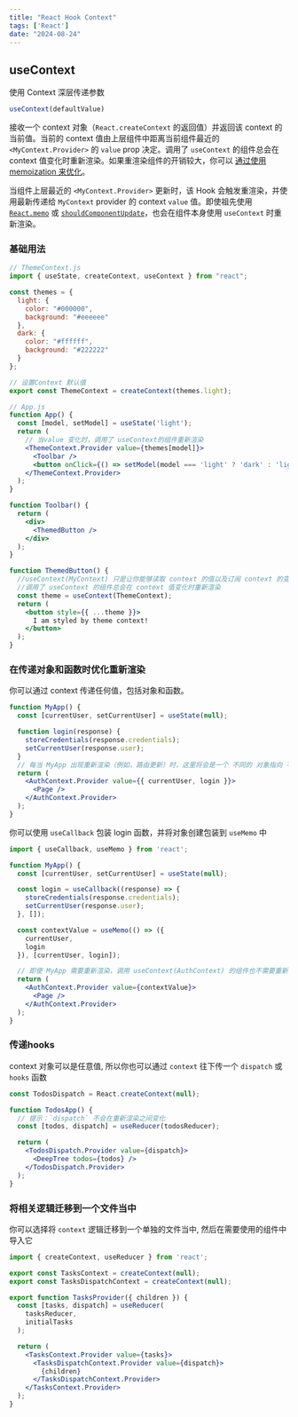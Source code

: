 ```yaml
---
title: "React Hook Context"
tags: ['React']
date: "2024-08-24"
---
```


## useContext

使用 Context 深层传递参数

```jsx
useContext(defaultValue)
```

接收一个 context 对象（`React.createContext` 的返回值）并返回该 context 的当前值。当前的 context 值由上层组件中距离当前组件最近的 `<MyContext.Provider>` 的 `value` prop 决定。调用了 `useContext` 的组件总会在 context 值变化时重新渲染。如果重渲染组件的开销较大，你可以 [通过使用 memoization 来优化](https://github.com/facebook/react/issues/15156#issuecomment-474590693)。

当组件上层最近的 `<MyContext.Provider>` 更新时，该 Hook 会触发重渲染，并使用最新传递给 `MyContext` provider 的 context `value` 值。即使祖先使用 [`React.memo`](https://react.docschina.org/reference/react/memo) 或 [`shouldComponentUpdate`](https://react.docschina.org/reference/react/Component#shouldcomponentupdate)，也会在组件本身使用 `useContext` 时重新渲染。

### 基础用法

```jsx
// ThemeContext.js
import { useState, createContext, useContext } from "react";

const themes = {
  light: {
    color: "#000000",
    background: "#eeeeee"
  },
  dark: {
    color: "#ffffff",
    background: "#222222"
  }
};

// 设置Context 默认值
export const ThemeContext = createContext(themes.light);

// App.js
function App() {
  const [model, setModel] = useState('light');
  return (
    // 当value 变化时，调用了 useContext的组件重新渲染
    <ThemeContext.Provider value={themes[model]}>
      <Toolbar />
      <button onClick={() => setModel(model === 'light' ? 'dark' : 'light')}>Change Theme</button>
    </ThemeContext.Provider>
  );
}

function Toolbar() {
  return (
    <div>
      <ThemedButton />
    </div>
  );
}

function ThemedButton() {
  //useContext(MyContext) 只是让你能够读取 context 的值以及订阅 context 的变化。你仍然需要在上层组件树中使用 <Provider> 来为下层组件提供 context
  //调用了 useContext 的组件总会在 context 值变化时重新渲染 
  const theme = useContext(ThemeContext);
  return (
    <button style={{ ...theme }}>
      I am styled by theme context!
    </button>
  );
}
```

### 在传递对象和函数时优化重新渲染

你可以通过 context 传递任何值，包括对象和函数。

```jsx
function MyApp() {
  const [currentUser, setCurrentUser] = useState(null);

  function login(response) {
    storeCredentials(response.credentials);
    setCurrentUser(response.user);
  }
  // 每当 MyApp 出现重新渲染（例如，路由更新）时，这里将会是一个 不同的 对象指向 不同的 函数，因此 React 还必须重新渲染树中调用 useContext(AuthContext) 的所有组件
  return (
    <AuthContext.Provider value={{ currentUser, login }}>
      <Page />
    </AuthContext.Provider>
  );
}
```
你可以使用 `useCallback` 包装 login 函数，并将对象创建包装到 `useMemo` 中

```jsx
import { useCallback, useMemo } from 'react';

function MyApp() {
  const [currentUser, setCurrentUser] = useState(null);

  const login = useCallback((response) => {
    storeCredentials(response.credentials);
    setCurrentUser(response.user);
  }, []);

  const contextValue = useMemo(() => ({
    currentUser,
    login
  }), [currentUser, login]);

  // 即使 MyApp 需要重新渲染，调用 useContext(AuthContext) 的组件也不需要重新渲染，除非 currentUser 发生了变化。
  return (
    <AuthContext.Provider value={contextValue}>
      <Page />
    </AuthContext.Provider>
  );
}
```

### 传递hooks

context 对象可以是任意值, 所以你也可以通过 `context` 往下传一个 `dispatch` 或 `hooks` 函数

```jsx
const TodosDispatch = React.createContext(null);

function TodosApp() {
  // 提示：`dispatch` 不会在重新渲染之间变化
  const [todos, dispatch] = useReducer(todosReducer);

  return (
    <TodosDispatch.Provider value={dispatch}>
      <DeepTree todos={todos} />
    </TodosDispatch.Provider>
  );
}
```


### 将相关逻辑迁移到一个文件当中

你可以选择将 `context` 逻辑迁移到一个单独的文件当中, 然后在需要使用的组件中导入它

```jsx
import { createContext, useReducer } from 'react';

export const TasksContext = createContext(null);
export const TasksDispatchContext = createContext(null);

export function TasksProvider({ children }) {
  const [tasks, dispatch] = useReducer(
    tasksReducer,
    initialTasks
  );

  return (
    <TasksContext.Provider value={tasks}>
      <TasksDispatchContext.Provider value={dispatch}>
        {children}
      </TasksDispatchContext.Provider>
    </TasksContext.Provider>
  );
}
```